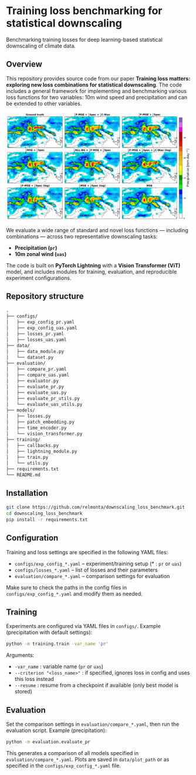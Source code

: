 # Training loss benchmarking for statistical downscaling

Benchmarking training losses for deep learning-based statistical downscaling of climate data.

## Overview

This repository provides source code from our paper **Training loss matters: exploring new loss combinations for statistical downscaling**. The code includes a general framework for implementing and benchmarking various loss functions for two variables: 10m wind speed and precipitation and can be extended to other variables.

![](data/plot_path/png/pr/best_of_visually_all/event_zoom_2020-03-02.png)

We evaluate a wide range of standard and novel loss functions — including combinations — across two representative downscaling tasks:

* **Precipitation (`pr`)**
* **10m zonal wind (`uas`)**

The code is built on **PyTorch Lightning** with a **Vision Transformer (ViT)** model, and includes modules for training, evaluation, and reproducible experiment configurations.

## Repository structure

```
.
├── configs/
│   ├── exp_config_pr.yaml
│   ├── exp_config_uas.yaml
│   ├── losses_pr.yaml
│   ├── losses_uas.yaml
├── data/
│   ├── data_module.py
│   └── dataset.py
├── evaluation/
│   ├── compare_pr.yaml
│   ├── compare_uas.yaml
│   ├── evaluator.py    
│   ├── evaluate_pr.py
│   ├── evaluate_uas.py
│   ├── evaluate_pr_utils.py
│   └── evaluate_uas_utils.py
├── models/
│   ├── losses.py
│   ├── patch_embedding.py
│   ├── time_encoder.py
│   └── vision_transformer.py
├── training/
│   ├── callbacks.py
│   ├── lightning_module.py
│   ├── train.py
│   └── utils.py
├── requirements.txt
└── README.md
```

## Installation

```bash
git clone https://github.com/relmonta/downscaling_loss_benchmark.git
cd downscaling_loss_benchmark
pip install -r requirements.txt
```
## Configuration

Training and loss settings are specified in the following YAML files:
* `configs/exp_config_*.yaml` – experiment/training setup (* : `pr` or `uas`)
* `configs/losses_*.yaml` – list of losses and their parameters
* `evaluation/compare_*.yaml` – comparison settings for evaluation


Make sure to check the paths in the config files in `configs/exp_config_*.yaml` and modify them as needed.

## Training

Experiments are configured via YAML files in `configs/`.
Example (precipitation with default settings):

```bash
python -m training.train -var_name 'pr'
```

Arguments:

* `-var_name` : variable name (`pr` or `uas`)
* `--criterion "<loss_name>"` : if specified, ignores loss in config and uses this loss instead
* `--resume` : resume from a checkpoint if available (only best model is stored)

## Evaluation

Set the comparison settings in `evaluation/compare_*.yaml`, then run the evaluation script.
Example (precipitation):

```bash
python -m evaluation.evaluate_pr
```

This generates a comparison of all models specified in `evaluation/compare_*.yaml`. Plots are saved in `data/plot_path` or as specified in the `configs/exp_config_*.yaml` file.
